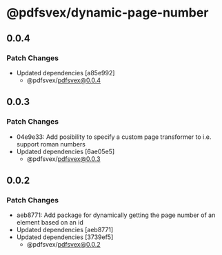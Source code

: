 # @pdfsvex/dynamic-page-number

## 0.0.4

### Patch Changes

- Updated dependencies [a85e992]
  - @pdfsvex/pdfsvex@0.0.4

## 0.0.3

### Patch Changes

- 04e9e33: Add posibility to specify a custom page transformer to i.e. support roman numbers
- Updated dependencies [6ae05e5]
  - @pdfsvex/pdfsvex@0.0.3

## 0.0.2

### Patch Changes

- aeb8771: Add package for dynamically getting the page number of an element based on an id
- Updated dependencies [aeb8771]
- Updated dependencies [3739ef5]
  - @pdfsvex/pdfsvex@0.0.2

